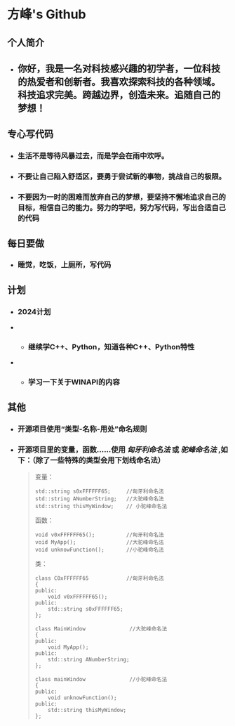 # **方峰's Github**

## **个人简介**

- ## **你好，我是一名对科技感兴趣的初学者，一位科技的热爱者和创新者。我喜欢探索科技的各种领域。科技追求完美。跨越边界，创造未来。追随自己的梦想！**

## **专心写代码**

- ### **生活不是等待风暴过去，而是学会在雨中欢呼。**
- ### **不要让自己陷入舒适区，要勇于尝试新的事物，挑战自己的极限。**
- ### **不要因为一时的困难而放弃自己的梦想，要坚持不懈地追求自己的目标，相信自己的能力。努力的学吧，努力写代码，写出合适自己的代码**

## **每日要做**

- ### **睡觉，吃饭，上厕所，写代码**

## **计划**

- ### **2024计划**
- * ### **继续学C++、Python，知道各种C++、Python特性**
- * ### **学习一下关于WINAPI的内容**

## **其他**
- ### **开源项目使用“类型-名称-用处”命名规则**  
- ### **开源项目里的变量，函数......使用 *匈牙利命名法* 或 *驼峰命名法* ,如下：（除了一些特殊的类型会用下划线命名法）**
  
  > 变量：
  > 
  > ```
  > std::string s0xFFFFFF65;     //匈牙利命名法
  > std::string ANumberString;   //大驼峰命名法
  > std::string thisMyWindow;    // 小驼峰命名法
  > ```
  > 
  > 函数：
  > 
  > ```
  > void v0xFFFFFF65();          //匈牙利命名法
  > void MyApp();                //大驼峰命名法
  > void unknowFunction();       //小驼峰命名法
  > ```
  > 
  > 类：
  > 
  > ```
  > class C0xFFFFFF65            //匈牙利命名法
  > {
  > public:
  > 	void v0xFFFFFF65();
  > public:
  > 	std::string s0xFFFFFF65;
  > };
  > 
  > class MainWindow              //大驼峰命名法
  > {
  > public:
  > 	void MyApp();
  > public:
  > 	std::string ANumberString;
  > };
  >
  > class mainWindow              //小驼峰命名法
  > {
  > public:
  > 	void unknowFunction();
  > public:
  > 	std::string thisMyWindow;
  > };
  > ```


